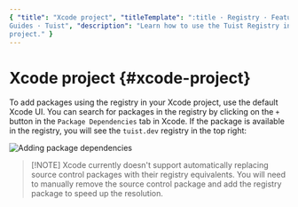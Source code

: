 ```yaml
---
{ "title": "Xcode project", "titleTemplate": ":title · Registry · Features ·
Guides · Tuist", "description": "Learn how to use the Tuist Registry in an Xcode
project." }
---
```

# Xcode project {#xcode-project}

To add packages using the registry in your Xcode project, use the default Xcode
UI. You can search for packages in the registry by clicking on the `+` button in
the `Package Dependencies` tab in Xcode. If the package is available in the
registry, you will see the `tuist.dev` registry in the top right:

![Adding package
dependencies](/images/guides/features/build/registry/registry-add-package.png)

> [!NOTE] Xcode currently doesn't support automatically replacing source control
> packages with their registry equivalents. You will need to manually remove the
> source control package and add the registry package to speed up the
> resolution.
